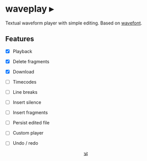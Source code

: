 # waveplay ▸

Textual waveform player with simple editing. Based on [wavefont](https://github.com/dy/wavefont).

## Features

* [x] Playback
* [x] Delete fragments
* [x] Download
* [ ] Timecodes
* [ ] Line breaks
* [ ] Insert silence
* [ ] Insert fragments
* [ ] Persist edited file
* [ ] Custom player
* [ ] Undo / redo


<p align=center><a href="https://github.com/krishnized/license/">🕉</a></p>
